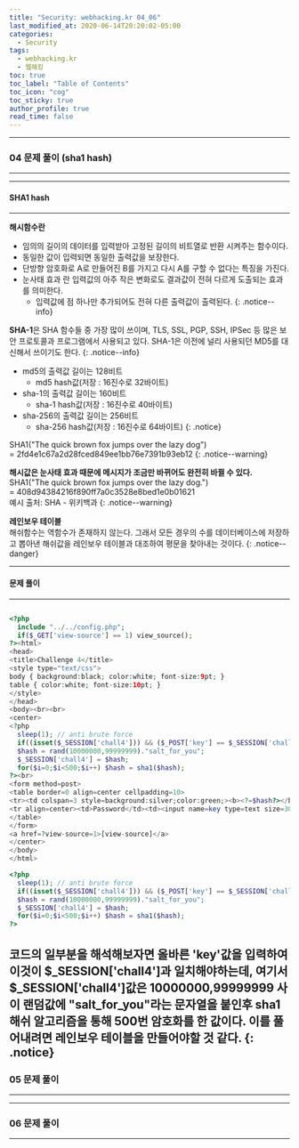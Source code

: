 ```yaml
---
title: "Security: webhacking.kr 04_06"
last_modified_at: 2020-06-14T20:20:02-05:00
categories:
  - Security
tags:
  - webhacking.kr
  - 웹해킹
toc: true 
toc_label: "Table of Contents"
toc_icon: "cog"
toc_sticky: true 
author_profile: true 
read_time: false 
---
```


---
### 04 문제 풀이 (sha1 hash)
---
---
#### SHA1 hash
---

**해시함수란**
* 임의의 길이의 데이터를 입력받아 고정된 길이의 비트열로 반환 시켜주는 함수이다. 
* 동일한 값이 입력되면 동일한 출력값을 보장한다.
* 단방향 암호화로 A로 만들어진 B를 가지고 다시 A를 구할 수 없다는 특징을 가진다.
* 눈사태 효과 란 입력값의 아주 작은 변화로도 결과값이 전혀 다르게 도출되는 효과를 의미한다.
	* 입력값에 점 하나만 추가되어도 전혀 다른 출력값이 출력된다.
{: .notice--info}

**SHA-1**은 SHA 함수들 중 가장 많이 쓰이며, 
TLS, SSL, PGP, SSH, IPSec 등 많은 보안 프로토콜과 프로그램에서 사용되고 있다. 
SHA-1은 이전에 널리 사용되던 MD5를 대신해서 쓰이기도 한다.
{: .notice--info}

* md5의 출력값 길이는 128비트
	* md5 hash값(저장 : 16진수로 32바이트)
* sha-1의 출력값 길이는 160비트
	* sha-1 hash값(저장 : 16진수로 40바이트)
* sha-256의 출력값 길이는 256비트
	* sha-256 hash값(저장 : 16진수로 64바이트)
{: .notice}


SHA1("The quick brown fox jumps over the lazy dog")   
= 2fd4e1c67a2d28fced849ee1bb76e7391b93eb12
{: .notice--warning}

**해시값은 눈사태 효과 때문에 메시지가 조금만 바뀌어도 완전히 바뀔 수 있다.**    
SHA1("The quick brown fox jumps over the lazy dog.")   
= 408d94384216f890ff7a0c3528e8bed1e0b01621   
예시 출처: SHA - 위키백과 
{: .notice--warning}

**레인보우 테이블**  
해쉬함수는 역함수가 존재하지 않는다. 그래서 모든 경우의 수를 데이터베이스에 저장하고 
 뽑아낸 해쉬값을 레인보우 테이블과 대조하여 평문을 찾아내는 것이다.
{: .notice--danger}

---
#### 문제 풀이
---
<figure class="align-center">
  <img src="{{ site.url }}{{ site.baseurl }}/assets/images/WebHacking.kr/문제4/4-1.PNG" alt="">
  <figcaption> </figcaption>
</figure>

```php
<?php
  include "../../config.php";
  if($_GET['view-source'] == 1) view_source();
?><html>
<head>
<title>Challenge 4</title>
<style type="text/css">
body { background:black; color:white; font-size:9pt; }
table { color:white; font-size:10pt; }
</style>
</head>
<body><br><br>
<center>
<?php
  sleep(1); // anti brute force
  if((isset($_SESSION['chall4'])) && ($_POST['key'] == $_SESSION['chall4'])) solve(4);
  $hash = rand(10000000,99999999)."salt_for_you";
  $_SESSION['chall4'] = $hash;
  for($i=0;$i<500;$i++) $hash = sha1($hash);
?><br>
<form method=post>
<table border=0 align=center cellpadding=10>
<tr><td colspan=3 style=background:silver;color:green;><b><?=$hash?></b></td></tr>
<tr align=center><td>Password</td><td><input name=key type=text size=30></td><td><input type=submit></td></tr>
</table>
</form>
<a href=?view-source=1>[view-source]</a>
</center>
</body>
</html>
```

```php
<?php
  sleep(1); // anti brute force
  if((isset($_SESSION['chall4'])) && ($_POST['key'] == $_SESSION['chall4'])) solve(4);
  $hash = rand(10000000,99999999)."salt_for_you";
  $_SESSION['chall4'] = $hash;
  for($i=0;$i<500;$i++) $hash = sha1($hash);
?>
```
코드의 일부분을 해석해보자면 올바른 'key'값을 입력하여 이것이 $_SESSION['chall4']과 일치해야하는데,
여기서 $_SESSION['chall4']값은 10000000,99999999 사이 랜덤값에 "salt_for_you"라는 문자열을 붙인후 sha1 해쉬 알고리즘을 통해
500번 암호화를 한 값이다. 이를 풀어내려면 레인보우 테이블을 만들어야할 것 같다.
{: .notice}
---
### 05 문제 풀이
---

---
### 06 문제 풀이
---
